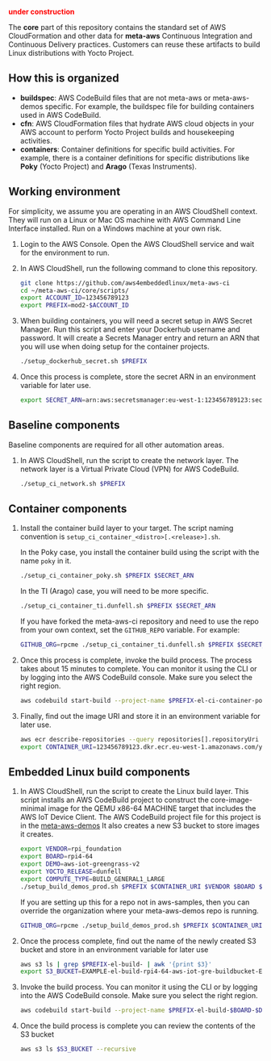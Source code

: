 <font color="red">**under construction**</font>

The **core** part of this repository contains the standard set of AWS
CloudFormation and other data for **meta-aws** Continuous Integration
and Continuous Delivery practices.  Customers can reuse these
artifacts to build Linux distributions with Yocto Project.

## How this is organized

   - **buildspec**: AWS CodeBuild files that are not meta-aws or
     meta-aws-demos specific.  For example, the buildspec file for
     building containers used in AWS CodeBuild.
   - **cfn**: AWS CloudFormation files that hydrate AWS cloud objects
     in your AWS account to perform Yocto Project builds and
     housekeeping activities.
   - **containers**: Container definitions for specific build
     activities.  For example, there is a container definitions for
     specific distributions like **Poky** (Yocto Project) and
     **Arago** (Texas Instruments).

## Working environment

For simplicity, we assume you are operating in an AWS CloudShell
context.  They will run on a Linux or Mac OS machine with AWS Command
Line Interface installed.  Run on a Windows machine at your own risk.

1. Login to the AWS Console.  Open the AWS CloudShell service and wait
   for the environment to run.
2. In AWS CloudShell, run the following command to clone this repository.

   ```bash
   git clone https://github.com/aws4embeddedlinux/meta-aws-ci
   cd ~/meta-aws-ci/core/scripts/
   export ACCOUNT_ID=123456789123
   export PREFIX=mod2-$ACCOUNT_ID
   ```
3. When building containers, you will need a secret setup in AWS Secret
Manager. Run this script and enter your Dockerhub username
and password.  It will create a Secrets Manager entry and return an
ARN that you will use when doing setup for the container projects.

   ```bash
   ./setup_dockerhub_secret.sh $PREFIX
   ```

4. Once this process is complete, store the secret ARN in an environment variable for later use.

   ```bash
   export SECRET_ARN=arn:aws:secretsmanager:eu-west-1:123456789123:secret:dockerhub_EXAMPLE
   ```

## Baseline components

Baseline components are required for all other automation areas.

1. In AWS CloudShell, run the script to create the network layer. The
   network layer is a Virtual Private Cloud (VPN) for AWS CodeBuild.

   ```bash
   ./setup_ci_network.sh $PREFIX
   ```

## Container components

1. Install the container build layer to your target.  The script
   naming convention is
   `setup_ci_container_<distro>[.<release>].sh`.

   In the Poky case, you install the container build using the script
   with the name `poky` in it.

   ```bash
   ./setup_ci_container_poky.sh $PREFIX $SECRET_ARN
   ```

    In the TI (Arago) case, you will need to be more specific.

   ```bash
   ./setup_ci_container_ti.dunfell.sh $PREFIX $SECRET_ARN
   ```

   If you have forked the meta-aws-ci repository and need to use the
   repo from your own context, set the `GITHUB_REPO` variable. For
   example:


   ```bash
   GITHUB_ORG=rpcme ./setup_ci_container_ti.dunfell.sh $PREFIX $SECRET_ARN
   ```
2. Once this process is complete, invoke the build process. The process takes about 15 minutes to complete. You can monitor it using the CLI or by logging into the AWS CodeBuild console. Make sure you select the right region.

   ```bash
   aws codebuild start-build --project-name $PREFIX-el-ci-container-poky
   ```

3. Finally, find out the image URI and store it in an environment variable for later use.

   ```bash
   aws ecr describe-repositories --query repositories[].repositoryUri --output text
   export CONTAINER_URI=123456789123.dkr.ecr.eu-west-1.amazonaws.com/yoctoproject/EXAMPLE/buildmachine-poky
   ```

## Embedded Linux build components

1. In AWS CloudShell, run the script to create the Linux build layer. This script installs an AWS CodeBuild project to construct the core-image-minimal image for the QEMU x86-64 MACHINE target that includes the AWS IoT Device Client. The AWS CodeBuild project file for this project is in the
   [meta-aws-demos](https://github.com/aws-samples/meta-aws-demos) It also creates a new S3 bucket to store images it creates.

   ```bash
   export VENDOR=rpi_foundation
   export BOARD=rpi4-64
   export DEMO=aws-iot-greengrass-v2
   export YOCTO_RELEASE=dunfell
   export COMPUTE_TYPE=BUILD_GENERAL1_LARGE
   ./setup_build_demos_prod.sh $PREFIX $CONTAINER_URI $VENDOR $BOARD $DEMO $YOCTO_RELEASE $COMPUTE_TYPE
   ```

   If you are setting up this for a repo not in aws-samples, then you
   can override the organization where your meta-aws-demos repo is running.

   ```bash
   GITHUB_ORG=rpcme ./setup_build_demos_prod.sh $PREFIX $CONTAINER_URI $VENDOR $BOARD $DEMO $YOCTO_RELEASE $COMPUTE_TYPE
   ```

2. Once the process complete, find out the name of the newly created S3 bucket and store in an environment variable for later use

   ```bash
   aws s3 ls | grep $PREFIX-el-build- | awk '{print $3}'
   export S3_BUCKET=EXAMPLE-el-build-rpi4-64-aws-iot-gre-buildbucket-EXAMPLE
   ```

3. Invoke the build process. You can monitor it using the CLI or by logging into the AWS CodeBuild console. Make sure you select the right region.

   ```bash
   aws codebuild start-build --project-name $PREFIX-el-build-$BOARD-$DEMO-$YOCTO_RELEASE
   ```

4. Once the build process is complete you can review the contents of the S3 bucket
   ```bash
   aws s3 ls $S3_BUCKET --recursive
   ```
